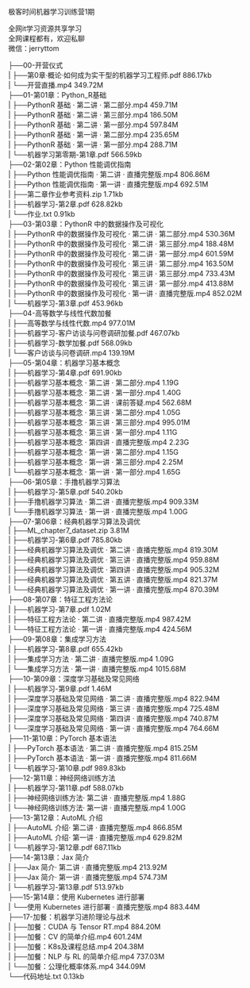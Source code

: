 极客时间机器学习训练营1期

全网it学习资源共享学习<br>全网课程都有，欢迎私聊<br>微信：jerryttom<br>

├──00-开营仪式<br> | ├──第0章·概论·如何成为实干型的机器学习工程师.pdf 886.17kb<br> | └──开营直播.mp4 349.72M<br> ├──01-第01章：Python_R基础<br> | ├──PythonR 基础 · 第二讲 · 第二部分.mp4 459.71M<br> | ├──PythonR 基础 · 第二讲 · 第三部分.mp4 186.50M<br> | ├──PythonR 基础 · 第二讲 · 第一部分.mp4 597.84M<br> | ├──PythonR 基础 · 第一讲 · 第二部分.mp4 235.65M<br> | ├──PythonR 基础 · 第一讲 · 第一部分.mp4 288.71M<br> | └──机器学习第零期-第1章.pdf 566.59kb<br> ├──02-第02章：Python 性能调优指南<br> | ├──Python 性能调优指南 · 第二讲 · 直播完整版.mp4 806.86M<br> | ├──Python 性能调优指南 · 第一讲 · 直播完整版.mp4 692.51M<br> | ├──第二章作业参考资料.zip 1.71kb<br> | ├──机器学习-第2章.pdf 628.82kb<br> | └──作业.txt 0.91kb<br> ├──03-第03章：PythonR 中的数据操作及可视化<br> | ├──PythonR 中的数据操作及可视化 · 第二讲 · 第二部分.mp4 530.36M<br> | ├──PythonR 中的数据操作及可视化 · 第二讲 · 第三部分.mp4 188.48M<br> | ├──PythonR 中的数据操作及可视化 · 第二讲 · 第一部分.mp4 601.59M<br> | ├──PythonR 中的数据操作及可视化 · 第三讲 · 第二部分.mp4 163.50M<br> | ├──PythonR 中的数据操作及可视化 · 第三讲 · 第三部分.mp4 733.43M<br> | ├──PythonR 中的数据操作及可视化 · 第三讲 · 第一部分.mp4 413.88M<br> | ├──PythonR 中的数据操作及可视化 · 第一讲 · 直播完整版.mp4 852.02M<br> | └──机器学习-第3章.pdf 453.96kb<br> ├──04-高等数学与线性代数加餐<br> | ├──高等数学与线性代数.mp4 977.01M<br> | ├──机器学习-客户访谈与问卷调研加餐.pdf 467.07kb<br> | ├──机器学习-数学加餐.pdf 568.09kb<br> | └──客户访谈与问卷调研.mp4 139.19M<br> ├──05-第04章：机器学习基本概念<br> | ├──机器学习-第4章.pdf 691.90kb<br> | ├──机器学习基本概念 · 第二讲 · 第二部分.mp4 1.19G<br> | ├──机器学习基本概念 · 第二讲 · 第一部分.mp4 1.40G<br> | ├──机器学习基本概念 · 第二讲 · 课前答疑.mp4 562.68M<br> | ├──机器学习基本概念 · 第三讲 · 第二部分.mp4 1.05G<br> | ├──机器学习基本概念 · 第三讲 · 第三部分.mp4 995.01M<br> | ├──机器学习基本概念 · 第三讲 · 第一部分.mp4 1.11G<br> | ├──机器学习基本概念 · 第四讲 · 直播完整版.mp4 2.23G<br> | ├──机器学习基本概念 · 第一讲 · 第二部分.mp4 1.15G<br> | ├──机器学习基本概念 · 第一讲 · 第三部分.mp4 2.25M<br> | └──机器学习基本概念 · 第一讲 · 第一部分.mp4 1.65G<br> ├──06-第05章：手撸机器学习算法<br> | ├──机器学习-第5章.pdf 540.20kb<br> | ├──手撸机器学习算法 · 第二讲 · 直播完整版.mp4 909.33M<br> | └──手撸机器学习算法 · 第一讲 · 直播完整版.mp4 1.00G<br> ├──07-第06章：经典机器学习算法及调优<br> | ├──ML_chapter7_dataset.zip 3.81M<br> | ├──机器学习-第6章.pdf 785.80kb<br> | ├──经典机器学习算法及调优 · 第二讲 · 直播完整版.mp4 819.30M<br> | ├──经典机器学习算法及调优 · 第三讲 · 直播完整版.mp4 959.88M<br> | ├──经典机器学习算法及调优 · 第四讲 · 直播完整版.mp4 905.32M<br> | ├──经典机器学习算法及调优 · 第五讲 · 直播完整版.mp4 821.37M<br> | └──经典机器学习算法及调优 · 第一讲 · 直播完整版.mp4 870.39M<br> ├──08-第07章：特征工程方法论<br> | ├──机器学习-第7章.pdf 1.02M<br> | ├──特征工程方法论 · 第二讲 · 直播完整版.mp4 987.42M<br> | └──特征工程方法论 · 第一讲 · 直播完整版.mp4 424.56M<br> ├──09-第08章：集成学习方法<br> | ├──机器学习-第8章.pdf 655.42kb<br> | ├──集成学习方法 · 第二讲 · 直播完整版.mp4 1.09G<br> | └──集成学习方法 · 第一讲 · 直播完整版.mp4 1015.68M<br> ├──10-第09章：深度学习基础及常见网络<br> | ├──机器学习-第9章.pdf 1.46M<br> | ├──深度学习基础及常见网络 · 第二讲 · 直播完整版.mp4 822.94M<br> | ├──深度学习基础及常见网络 · 第三讲 · 直播完整版.mp4 725.48M<br> | ├──深度学习基础及常见网络 · 第四讲 · 直播完整版.mp4 740.87M<br> | └──深度学习基础及常见网络 · 第一讲 · 直播完整版.mp4 764.66M<br> ├──11-第10章：PyTorch 基本语法<br> | ├──PyTorch 基本语法 · 第二讲 · 直播完整版.mp4 815.25M<br> | ├──PyTorch 基本语法 · 第一讲 · 直播完整版.mp4 811.66M<br> | └──机器学习-第10章.pdf 989.83kb<br> ├──12-第11章：神经网络训练方法<br> | ├──机器学习-第11章.pdf 588.07kb<br> | ├──神经网络训练方法· 第二讲 · 直播完整版.mp4 1.88G<br> | └──神经网络训练方法· 第一讲 · 直播完整版.mp4 1.00G<br> ├──13-第12章：AutoML 介绍<br> | ├──AutoML 介绍· 第二讲 · 直播完整版.mp4 866.85M<br> | ├──AutoML 介绍· 第一讲 · 直播完整版.mp4 629.82M<br> | └──机器学习-第12章.pdf 687.11kb<br> ├──14-第13章：Jax 简介<br> | ├──Jax 简介· 第二讲 · 直播完整版.mp4 213.92M<br> | ├──Jax 简介· 第一讲 · 直播完整版.mp4 574.73M<br> | └──机器学习-第13章.pdf 513.97kb<br> ├──15-第14章：使用 Kubernetes 进行部署<br> | └──使用 Kubernetes 进行部署 · 直播完整版.mp4 883.44M<br> ├──17-加餐：机器学习进阶理论与战术<br> | ├──加餐：CUDA 与 Tensor RT.mp4 884.20M<br> | ├──加餐：CV 的简单介绍.mp4 601.24M<br> | ├──加餐：K8s及课程总结.mp4 204.38M<br> | ├──加餐：NLP 与 RL 的简单介绍.mp4 737.03M<br> | └──加餐：公理化概率体系.mp4 344.09M<br> └──代码地址.txt 0.13kb